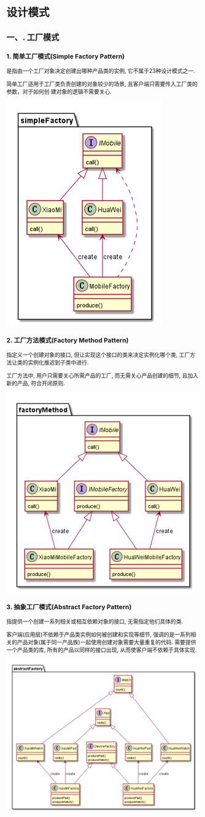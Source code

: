 # 设计模式

## 一、. 工厂模式

### 1. 简单工厂模式(Simple Factory Pattern)

是指由一个工厂对象决定创建出哪种产品类的实例, 它不属于23种设计模式之一.

简单工厂适用于工厂类负责创建的对象较少的场景, 且客户端只需要传入工厂类的参数，对于如何创
建对象的逻辑不需要关心.
    
![avatar](src/main/resources/com.lthaoshao.pattern.factory/simpleFactory.png "简单工厂模式" )

### 2. 工厂方法模式(Factory Method Pattern)

指定义一个创建对象的接口, 但让实现这个接口的类来决定实例化哪个类, 工厂方法让类的实例化推迟到子类中进行.

工厂方法中, 用户只需要关心所需产品的工厂, 而无需关心产品创建的细节, 且加入新的产品, 符合开闭原则.

 ![avatar](src/main/resources/com.lthaoshao.pattern.factory/factoryMehtod.png "工厂方法模式" )

### 3. 抽象工厂模式(Abstract Factory Pattern)
 
指提供一个创建一系列相关或相互依赖对象的接口, 无需指定他们具体的类.

客户端(应用层)不依赖于产品类实例如何被创建和实现等细节, 强调的是一系列相关的产品对象(属于同一产品族)一起使用创建对象需要大量重复的代码. 需要提供一个产品类的库, 所有的产品以同样的接口出现, 从而使客户端不依赖于具体实现.
       
 ![avatar](src/main/resources/com.lthaoshao.pattern.factory/abstractFactory.png "抽象工厂模式" )
